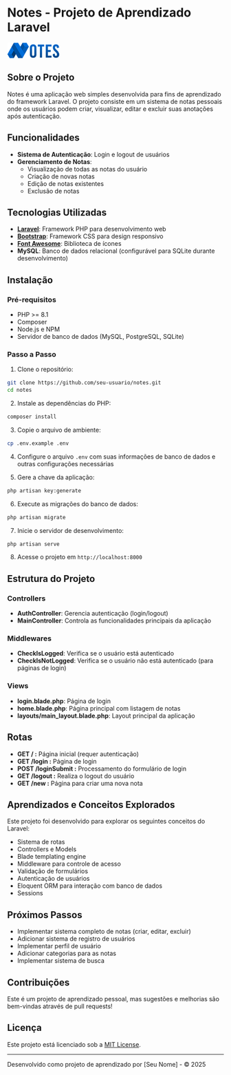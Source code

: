 # Notes - Projeto de Aprendizado Laravel

![Notes Logo](public/assets/images/logo.png)

## Sobre o Projeto

Notes é uma aplicação web simples desenvolvida para fins de aprendizado do framework Laravel. O projeto consiste em um sistema de notas pessoais onde os usuários podem criar, visualizar, editar e excluir suas anotações após autenticação.

## Funcionalidades

- **Sistema de Autenticação**: Login e logout de usuários
- **Gerenciamento de Notas**: 
  - Visualização de todas as notas do usuário
  - Criação de novas notas
  - Edição de notas existentes
  - Exclusão de notas

## Tecnologias Utilizadas

- **[Laravel](https://laravel.com/)**: Framework PHP para desenvolvimento web
- **[Bootstrap](https://getbootstrap.com/)**: Framework CSS para design responsivo
- **[Font Awesome](https://fontawesome.com/)**: Biblioteca de ícones
- **MySQL**: Banco de dados relacional (configurável para SQLite durante desenvolvimento)

## Instalação

### Pré-requisitos

- PHP >= 8.1
- Composer
- Node.js e NPM
- Servidor de banco de dados (MySQL, PostgreSQL, SQLite)

### Passo a Passo

1. Clone o repositório:
```bash
git clone https://github.com/seu-usuario/notes.git
cd notes
```

2. Instale as dependências do PHP:
```bash
composer install
```

3. Copie o arquivo de ambiente:
```bash
cp .env.example .env
```

4. Configure o arquivo `.env` com suas informações de banco de dados e outras configurações necessárias

5. Gere a chave da aplicação:
```bash
php artisan key:generate
```

6. Execute as migrações do banco de dados:
```bash
php artisan migrate
```

7. Inicie o servidor de desenvolvimento:
```bash
php artisan serve
```

8. Acesse o projeto em `http://localhost:8000`

## Estrutura do Projeto

### Controllers

- **AuthController**: Gerencia autenticação (login/logout)
- **MainController**: Controla as funcionalidades principais da aplicação

### Middlewares

- **CheckIsLogged**: Verifica se o usuário está autenticado
- **CheckIsNotLogged**: Verifica se o usuário não está autenticado (para páginas de login)

### Views

- **login.blade.php**: Página de login
- **home.blade.php**: Página principal com listagem de notas
- **layouts/main_layout.blade.php**: Layout principal da aplicação

## Rotas

- **GET / :** Página inicial (requer autenticação)
- **GET /login :** Página de login
- **POST /loginSubmit :** Processamento do formulário de login
- **GET /logout :** Realiza o logout do usuário
- **GET /new :** Página para criar uma nova nota

## Aprendizados e Conceitos Explorados

Este projeto foi desenvolvido para explorar os seguintes conceitos do Laravel:

- Sistema de rotas
- Controllers e Models
- Blade templating engine
- Middleware para controle de acesso
- Validação de formulários
- Autenticação de usuários
- Eloquent ORM para interação com banco de dados
- Sessions

## Próximos Passos

- Implementar sistema completo de notas (criar, editar, excluir)
- Adicionar sistema de registro de usuários
- Implementar perfil de usuário
- Adicionar categorias para as notas
- Implementar sistema de busca

## Contribuições

Este é um projeto de aprendizado pessoal, mas sugestões e melhorias são bem-vindas através de pull requests!

## Licença

Este projeto está licenciado sob a [MIT License](LICENSE).

---

Desenvolvido como projeto de aprendizado por [Seu Nome] - &copy; 2025
